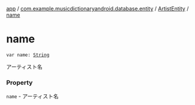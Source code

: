 [app](../../index.md) / [com.example.musicdictionaryandroid.database.entity](../index.md) / [ArtistEntity](index.md) / [name](./name.md)

# name

`var name: `[`String`](https://kotlinlang.org/api/latest/jvm/stdlib/kotlin/-string/index.html)

アーティスト名

### Property

`name` - アーティスト名